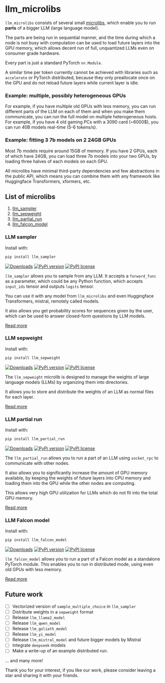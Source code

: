 # llm_microlibs

`llm_microlibs` consists of several small [microlibs](http://microlib.org/), which
enable you to run **parts** of a bigger LLM (large language model).

The parts are being run in sequential manner, and the time during which a node is not busy with computation
can be used to load future layers into the GPU memory, which allows decent run of full, unquantized LLMs even
on consumer grade hardware.

Every part is just a standard PyTorch `nn.Module`.

A similar time per token currently cannot be achieved with libraries such as `accelerate` or PyTorch distributed,
because they only preallocate once on the GPU and do not reload future layers while current layer is idle.

### Example: multiple, possibly heterogeneous GPUs

For example, if you have multiple old GPUs with less memory, you can run different parts of the LLM on each of them and
when you make them communicate, you can run the full model on multiple heterogeneous hosts.
For example, if you have 4 old gaming PCs with a 3090 card (~6000$), you can run 40B models real-time (5-6 tokens/s).

### Example: fitting 3 7b models on 2 24GB GPUs

Most 7b models require around 15GB of memory. If you have 2 GPUs, each of which have 24GB, you can load three
7b models into your two GPUs, by loading three halves of each models on each GPU.

All microlibs have minimal third-party dependencies and few abstractions in the public API, which means
you can combine them with any framework like Huggingface Transformers, xformers, etc.

## List of microlibs

1. [llm_sampler](#llm-sampler)
2. [llm_sepweight](#llm-sepweight)
3. [llm_partial_run](#llm-partial-run)
4. [llm_falcon_model](#llm-falcon-model)


### LLM sampler

Install with:

```bash
pip install llm_sampler
```

[![Downloads](https://static.pepy.tech/badge/llm_sampler/month)](https://pepy.tech/project/llm_sampler)
[![PyPi version](https://badgen.net/pypi/v/llm_sampler/)](https://pypi.com/project/llm_sampler)
[![PyPI license](https://img.shields.io/pypi/l/llm_sampler.svg)](https://pypi.python.org/pypi/llm_sampler/)

`llm_sampler` allows you to sample from any LLM.
It accepts a `forward_func` as a parameter, which could be any Python function, which accepts `input_ids` tensor and
outputs `logits` tensor.

You can use it with any model from `llm_microlibs` and even Huggingface Transformers, mistral, remotely called models.

It also allows you get probability scores for sequences given by the user,
which can be used to answer closed-form questions by LLM models.

[Read more](./llm_sampler/README.md)

### LLM sepweight

Install with:

```bash
pip install llm_sepweight
```

[![Downloads](https://static.pepy.tech/badge/llm_sepweight/month)](https://pepy.tech/project/llm_sepweight)
[![PyPi version](https://badgen.net/pypi/v/llm_sepweight/)](https://pypi.com/project/llm_sepweight)
[![PyPI license](https://img.shields.io/pypi/l/llm_sepweight.svg)](https://pypi.python.org/pypi/llm_sepweight/)


The `llm_sepweight` microlib is designed to manage the weights of large language models (LLMs) by organizing them into directories.

It allows you to store and distribute the weights of an LLM as normal files for each layer.

[Read more](./llm_sepweight/README.md)

### LLM partial run

Install with:

```bash
pip install llm_partial_run
```

[![Downloads](https://static.pepy.tech/badge/llm_partial_run/month)](https://pepy.tech/project/llm_partial_run)
[![PyPi version](https://badgen.net/pypi/v/llm_partial_run/)](https://pypi.com/project/llm_partial_run)
[![PyPI license](https://img.shields.io/pypi/l/llm_partial_run.svg)](https://pypi.python.org/pypi/llm_partial_run/)


The `llm_partial_run` allows you to run a part of an LLM using `socket_rpc` to communicate with other nodes.

It also allows you to significantly increase the amount of GPU memory available, by keeping the weights of
future layers into CPU memory and loading them into the GPU while the other nodes are computing.

This allows very high GPU utilization for LLMs which do not fit into the total GPU memory.

[Read more](./llm_partial_run/README.md)

### LLM Falcon model

Install with:

```bash
pip install llm_falcon_model
```

[![Downloads](https://static.pepy.tech/badge/llm_falcon_model/month)](https://pepy.tech/project/llm_falcon_model)
[![PyPi version](https://badgen.net/pypi/v/llm_falcon_model/)](https://pypi.com/project/llm_falcon_model)
[![PyPI license](https://img.shields.io/pypi/l/llm_falcon_model.svg)](https://pypi.python.org/pypi/llm_falcon_model/)


`llm_falcon_model` allows you to run a part of a Falcon model as a standalone PyTorch module.
This enables you to run in distributed mode, using even old GPUs with less memory.

[Read more](./llm_falcon_model/README.md)


## Future work

- [ ] Vectorized version of `sample_multiple_choice` in `llm_sampler`
- [ ] Distribute weights in a `sepweight` format
- [ ] Release `llm_llama2_model`
- [ ] Release `llm_qwen_model`
- [ ] Release `llm_goliath_model`
- [ ] Release `llm_yi_model`
- [ ] Release `llm_mistral_model` and future bigger models by Mistral
- [ ] Integrate `deepseek` models
- [ ] Make a write-up of an example distributed run.

... and many more!

Thank you for your interest, if you like our work, please consider leaving a star and sharing it with your friends.